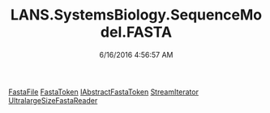 ﻿---
title: LANS.SystemsBiology.SequenceModel.FASTA
date: 6/16/2016 4:56:57 AM
---

[FastaFile](T-LANS.SystemsBiology.SequenceModel.FASTA.FastaFile.html)
[FastaToken](T-LANS.SystemsBiology.SequenceModel.FASTA.FastaToken.html)
[IAbstractFastaToken](T-LANS.SystemsBiology.SequenceModel.FASTA.IAbstractFastaToken.html)
[StreamIterator](T-LANS.SystemsBiology.SequenceModel.FASTA.StreamIterator.html)
[UltralargeSizeFastaReader](T-LANS.SystemsBiology.SequenceModel.FASTA.UltralargeSizeFastaReader.html)
